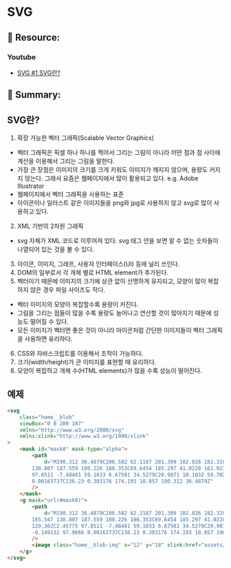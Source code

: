 # SVG

## 🔗 Resource:

### Youtube

-   [SVG #1 SVG란?](https://www.youtube.com/watch?v=knwej7J-bpU)

## 📝 Summary:

## SVG란?

1. 확장 가능한 벡터 그래픽(Scalable Vector Graphics)

-   벡터 그래픽은 픽셀 하나 하나를 찍어서 그리는 그림이 아니라 어떤 점과 점 사이에 계산을 이용해서 그리는 그림을 말한다.
-   가장 큰 장점은 이미지의 크기를 크게 키워도 이미지가 깨지지 않으며, 용량도 커지지 않는다. 그래서 요즘은 웹페이지에서 많이 활용되고 있다. e.g. Adobe Illustrator
-   웹페이지에서 벡터 그래픽을 사용하는 표준
-   아이콘이나 일러스트 같은 이미지들을 png와 jpg로 사용하지 않고 svg로 많이 사용하고 있다.

2. XML 기반의 2차원 그래픽

-   svg 자체가 XML 코드로 이루어져 있다. svg 태그 안을 보면 알 수 없는 숫자들이 나열되어 있는 것을 볼 수 있다.

3. 아이콘, 이미지, 그래프, 사용자 인터페이스(UI) 등에 널리 쓰인다.
4. DOM의 일부로서 각 개체 별로 HTML element가 추가된다.
5. 벡터이기 때문에 이미지의 크기에 상관 없이 선명하게 유지되고, 모양이 많이 복잡하지 않은 경우 파일 사이즈도 작다.

-   벡터 이미지의 모양이 복잡할수록 용량이 커진다.
-   그림을 그리는 점들이 많을 수록 용량도 늘어나고 연산할 것이 많아지기 때문에 성능도 떨어질 수 있다.
-   모든 이미지가 벡터면 좋은 것이 아니라 아이콘처럼 간단한 이미지들이 벡터 그래픽을 사용하면 유리하다.

6. CSS와 자바스크립트를 이용해서 조작이 가능하다.
7. 크기(width/height)가 큰 이미지를 표현할 때 유리하다.
8. 모양이 복잡하고 개체 수(HTML elements)가 많을 수록 성능이 떨어진다.

## 예제

```html
<svg
    class="home__blob"
    viewBox="0 0 200 187"
    xmlns="http://www.w3.org/2000/svg"
    xmlns:xlink="http://www.w3.org/1999/xlink"
>
    <mask id="mask0" mask-type="alpha">
        <path
            d="M190.312 36.4879C206.582 62.1187 201.309 102.826 182.328 134.186C163.346 165.547 
        130.807 187.559 100.226 186.353C69.6454 185.297 41.0228 161.023 21.7403 129.362C2.45775 
        97.8511 -7.48481 59.1033 6.67581 34.5279C20.9871 10.1032 59.7028 -0.149132 97.9666 
        0.00163737C136.23 0.303176 174.193 10.857 190.312 36.4879Z"
        />
    </mask>
    <g mask="url(#mask0)">
        <path
            d="M190.312 36.4879C206.582 62.1187 201.309 102.826 182.328 134.186C163.346 
        165.547 130.807 187.559 100.226 186.353C69.6454 185.297 41.0228 161.023 21.7403 
        129.362C2.45775 97.8511 -7.48481 59.1033 6.67581 34.5279C20.9871 10.1032 59.7028 
        -0.149132 97.9666 0.00163737C136.23 0.303176 174.193 10.857 190.312 36.4879Z"
        />
        <image class="home__blob-img" x="12" y="18" xlink:href="assets/img/perfil.png" />
    </g>
</svg>
```
